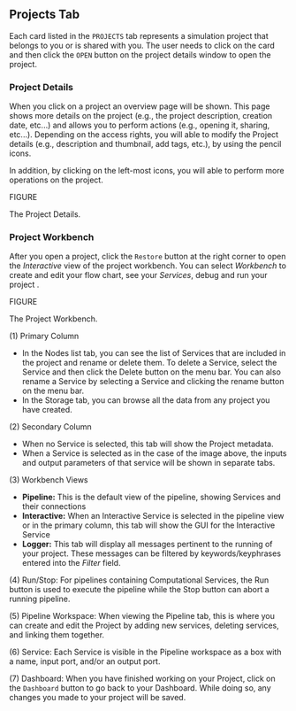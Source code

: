 
## Projects Tab

Each card listed in the ```PROJECTS``` tab represents a simulation project that belongs to you or is shared with you. The user needs to click on the card and then click the ```OPEN``` button on the project details window to open the project. 

### Project Details

When you click on a project an overview page will be shown. This page shows more details on the project (e.g., the project description, creation date, etc...) and allows you to perform actions (e.g., opening it, sharing, etc...). Depending on the access rights, you will able to modify the Project details (e.g., description and thumbnail, add tags, etc.), by using the pencil icons.

In addition, by clicking on the left-most icons, you will able to perform more operations on the project.

FIGURE

The Project Details.


### Project Workbench
  
After you open a project, click the ```Restore``` button at the right corner to open the *Interactive* view of the project workbench. You can select *Workbench* to create and edit your flow chart, see your *Services*, debug and run your project .

FIGURE

   The Project Workbench.


(1) Primary Column
 - In the Nodes list tab, you can see the list of Services that are included in the project and rename or delete them. To delete a Service, select the Service and then click the Delete button on the menu bar. You can also rename a Service by selecting a Service and clicking the rename button on the menu bar.
 - In the Storage tab, you can browse all the data from any project you have created.

(2) Secondary Column
 - When no Service is selected, this tab will show the Project metadata.
 - When a Service is selected as in the case of the image above, the inputs and output parameters of that service will be shown in separate tabs.

(3) Workbench Views
 - **Pipeline:** This is the default view of the pipeline, showing Services and their connections
 - **Interactive:** When an Interactive Service is selected in the pipeline view or in the primary column, this tab will show the GUI for the Interactive Service
 - **Logger:** This tab will display all messages pertinent to the running of your project. These messages can be filtered by keywords/keyphrases entered into the *Filter* field.

(4) Run/Stop: For pipelines containing Computational Services, the Run button is used to execute the pipeline while the Stop button can abort a running pipeline.

(5) Pipeline Workspace: When viewing the Pipeline tab, this is where you can create and edit the Project by adding new services, deleting services, and linking them together.

(6) Service: Each Service is visible in the Pipeline workspace as a box with a name, input port, and/or an output port.

(7) Dashboard: When you have finished working on your Project, click on the ```Dashboard``` button to go back to your Dashboard. While doing so, any changes you made to your project will be saved.

